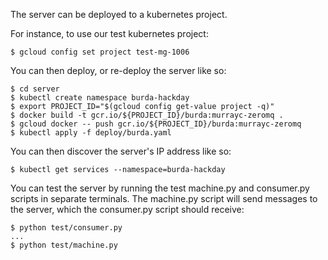 The server can be deployed to a kubernetes project.

For instance, to use our test kubernetes project:
```
$ gcloud config set project test-mg-1006
```

You can then deploy, or re-deploy the server like so:

```
$ cd server
$ kubectl create namespace burda-hackday
$ export PROJECT_ID="$(gcloud config get-value project -q)"
$ docker build -t gcr.io/${PROJECT_ID}/burda:murrayc-zeromq .
$ gcloud docker -- push gcr.io/${PROJECT_ID}/burda:murrayc-zeromq
$ kubectl apply -f deploy/burda.yaml
```

You can then discover the server's IP address like so:
```
$ kubectl get services --namespace=burda-hackday
```

You can test the server by running the test machine.py and consumer.py scripts in separate terminals.
The machine.py script will send messages to the server, which the consumer.py script should receive:
```
$ python test/consumer.py
...
$ python test/machine.py
```

